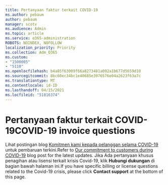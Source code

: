 ```yaml
---
title: Pertanyaan faktur terkait COVID-19
ms.author: pebaum
author: pebaum
manager: scotv
ms.audience: Admin
ms.topic: article
ms.service: o365-administration
ROBOTS: NOINDEX, NOFOLLOW
localization_priority: Priority
ms.collection: Adm_O365
ms.custom:
- "1500005"
- "5110"
ms.openlocfilehash: b4a85f63009f66a8273481a092a1b677d5659d10
ms.sourcegitcommit: 8bc60ec34bc1e40685e3976576e04a2623f63a7c
ms.translationtype: MT
ms.contentlocale: id-ID
ms.lasthandoff: 04/15/2021
ms.locfileid: "51816374"
---
```

# <a name="covid-19-invoice-questions"></a><span data-ttu-id="18da7-102">Pertanyaan faktur terkait COVID-19</span><span class="sxs-lookup"><span data-stu-id="18da7-102">COVID-19 invoice questions</span></span>

<span data-ttu-id="18da7-103">Lihat postingan blog [Komitmen kami kepada pelanggan selama COVID-19](https://www.microsoft.com/microsoft-365/blog/2020/03/05/our-commitment-to-customers-during-covid-19/) untuk pembaruan terkini.</span><span class="sxs-lookup"><span data-stu-id="18da7-103">Refer to [Our commitment to customers during COVID-19](https://www.microsoft.com/microsoft-365/blog/2020/03/05/our-commitment-to-customers-during-covid-19/) blog post for the latest updates.</span></span>  <span data-ttu-id="18da7-104">Jika Ada pertanyaan khusus penagihan atau lisensi terkait krisis Covid-19, klik **Hubungi dukungan** di bagian bawah halaman ini.</span><span class="sxs-lookup"><span data-stu-id="18da7-104">If you have specific billing or license questions related to the Covid-19 crisis, please click **Contact support** at the bottom of this page.</span></span>
